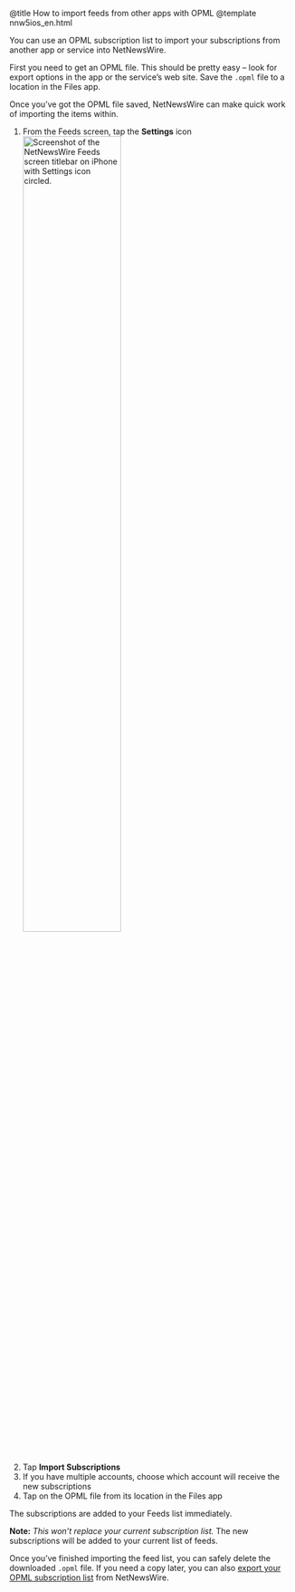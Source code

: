 @title How to import feeds from other apps with OPML
@template nnw5ios_en.html

You can use an OPML subscription list to import your subscriptions from another app or service into NetNewsWire.

First you need to get an OPML file. This should be pretty easy – look for export options in the app or the service’s web site. Save the `.opml` file to a location in the Files app.

Once you’ve got the OPML file saved, NetNewsWire can make quick work of importing the items within.

1. From the Feeds screen, tap the **Settings** icon
<img src="../../../images/iphone-en-settings_icon.png"
     alt="Screenshot of the NetNewsWire Feeds screen titlebar on iPhone with Settings icon circled."
     class="centeredImage shadowedBox listImage"
     style="width: 60%;">
2. Tap **Import Subscriptions**
3. If you have multiple accounts, choose which account will receive the new subscriptions
4. Tap on the OPML file from its location in the Files app

The subscriptions are added to your Feeds list immediately.

**Note:** *This won’t replace your current subscription list.* The new subscriptions will be added to your current list of feeds.

Once you’ve finished importing the feed list, you can safely delete the downloaded `.opml` file. If you need a copy later, you can also [export your OPML subscription list](export-opml) from NetNewsWire.